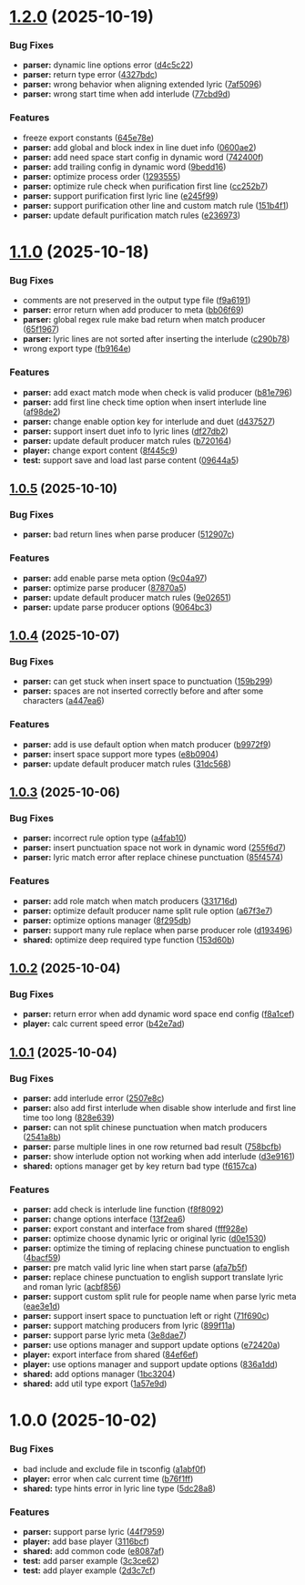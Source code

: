 # [1.2.0](https://github.com/folltoshe/music-lyric-utils/compare/v1.1.0...v1.2.0) (2025-10-19)


### Bug Fixes

* **parser:** dynamic line options error ([d4c5c22](https://github.com/folltoshe/music-lyric-utils/commit/d4c5c227e4245e050854069f39a752a83f915c17))
* **parser:** return type error ([4327bdc](https://github.com/folltoshe/music-lyric-utils/commit/4327bdcb700378646749e4823e759b84489156f2))
* **parser:** wrong behavior when aligning extended lyric ([7af5096](https://github.com/folltoshe/music-lyric-utils/commit/7af50964a55f8bf3bf3222d4ab31384adc10a251))
* **parser:** wrong start time when add interlude ([77cbd9d](https://github.com/folltoshe/music-lyric-utils/commit/77cbd9de26143b490faf3117abcc4a701ed5d934))


### Features

* freeze export constants ([645e78e](https://github.com/folltoshe/music-lyric-utils/commit/645e78ee2efe3762808c2422ccc112e88c34bdcc))
* **parser:** add global and block index in line duet info ([0600ae2](https://github.com/folltoshe/music-lyric-utils/commit/0600ae2821ed046af96d5ed596663df38c8aa454))
* **parser:** add need space start config in dynamic word ([742400f](https://github.com/folltoshe/music-lyric-utils/commit/742400f6e64d1c06e5671b13bd373ab671baab53))
* **parser:** add trailing config in dynamic word ([9bedd16](https://github.com/folltoshe/music-lyric-utils/commit/9bedd166bd64c03e9d66d4c7892d599a95347ae4))
* **parser:** optimize process order ([1293555](https://github.com/folltoshe/music-lyric-utils/commit/12935554f1dde56e14043be7d11409dfac460746))
* **parser:** optimize rule check when purification first line ([cc252b7](https://github.com/folltoshe/music-lyric-utils/commit/cc252b7947976d4a4231494b911705e0c14ec2a3))
* **parser:** support purification first lyric line ([e245f99](https://github.com/folltoshe/music-lyric-utils/commit/e245f9908db8ec009eed8d27601bd123146b5e29))
* **parser:** support purification other line and custom match rule ([151b4f1](https://github.com/folltoshe/music-lyric-utils/commit/151b4f1548db60856ada624d93780024f36a11ee))
* **parser:** update default purification match rules ([e236973](https://github.com/folltoshe/music-lyric-utils/commit/e236973c3baa769fe70ae854d713225e05af8f72))



# [1.1.0](https://github.com/folltoshe/music-lyric-utils/compare/v1.0.5...v1.1.0) (2025-10-18)


### Bug Fixes

* comments are not preserved in the output type file ([f9a6191](https://github.com/folltoshe/music-lyric-utils/commit/f9a61911e57f2b39083a1780c69f15e159100d25))
* **parser:** error return when add producer to meta ([bb06f69](https://github.com/folltoshe/music-lyric-utils/commit/bb06f69bae7eab95eb3b3374046fdbfaf02466aa))
* **parser:** global regex rule make bad return when match producer ([65f1967](https://github.com/folltoshe/music-lyric-utils/commit/65f1967bc2bbc98f5f357951013d196691dc20f1))
* **parser:** lyric lines are not sorted after inserting the interlude ([c290b78](https://github.com/folltoshe/music-lyric-utils/commit/c290b78497a505a9beea5c58d39eb5a848242a85))
* wrong export type ([fb9164e](https://github.com/folltoshe/music-lyric-utils/commit/fb9164e3b5bbae42e45d60fe4dd908bad0c283b0))


### Features

* **parser:** add exact match mode when check is valid producer ([b81e796](https://github.com/folltoshe/music-lyric-utils/commit/b81e796a4479691b593cb741154d346859a7e753))
* **parser:** add first line check time option when insert interlude line ([af98de2](https://github.com/folltoshe/music-lyric-utils/commit/af98de2740f98fdbbcd0807ef4e8e907a9f6486f))
* **parser:** change enable option key for interlude and duet ([d437527](https://github.com/folltoshe/music-lyric-utils/commit/d4375277086875670a92aa4e45598a97d5bf8ece))
* **parser:** support insert duet info to lyric lines ([df27db2](https://github.com/folltoshe/music-lyric-utils/commit/df27db2d3b2ce355699f77ff24721001bd064896))
* **parser:** update default producer match rules ([b720164](https://github.com/folltoshe/music-lyric-utils/commit/b720164b3759317d3711c97510c0ae7faa0a9941))
* **player:** change export content ([8f445c9](https://github.com/folltoshe/music-lyric-utils/commit/8f445c9bd44eb12f29732287de32d777a270f7f4))
* **test:** support save and load last parse content ([09644a5](https://github.com/folltoshe/music-lyric-utils/commit/09644a54bc26e38ae3a20daf439d9e2be76e49db))



## [1.0.5](https://github.com/folltoshe/music-lyric-utils/compare/v1.0.4...v1.0.5) (2025-10-10)


### Bug Fixes

* **parser:** bad return lines when parse producer ([512907c](https://github.com/folltoshe/music-lyric-utils/commit/512907c0ee34a2bf7b4168647418b1f40a4238fe))


### Features

* **parser:** add enable parse meta option ([9c04a97](https://github.com/folltoshe/music-lyric-utils/commit/9c04a97bfc70b27d66f95da73a446a379c3063dc))
* **parser:** optimize parse producer ([87870a5](https://github.com/folltoshe/music-lyric-utils/commit/87870a5319c08e6a9a91f8c4fac09115c5c43c33))
* **parser:** update default producer match rules ([9e02651](https://github.com/folltoshe/music-lyric-utils/commit/9e0265181efe9158f5cb8b68e967771b8369b4ea))
* **parser:** update parse producer options ([9064bc3](https://github.com/folltoshe/music-lyric-utils/commit/9064bc39cf4fc21bf9d58c73f8518fd46974b2ae))



## [1.0.4](https://github.com/folltoshe/music-lyric-utils/compare/v1.0.3...v1.0.4) (2025-10-07)


### Bug Fixes

* **parser:** can get stuck when insert space to punctuation ([159b299](https://github.com/folltoshe/music-lyric-utils/commit/159b29964b8c30d7dcff221ccd40e0b74f95db25))
* **parser:** spaces are not inserted correctly before and after some characters ([a447ea6](https://github.com/folltoshe/music-lyric-utils/commit/a447ea6b59ab7551a15a44c63d6698d58f82c878))


### Features

* **parser:** add is use default option when match producer ([b9972f9](https://github.com/folltoshe/music-lyric-utils/commit/b9972f9ab67a42017bd875bfe478a95b98fecb91))
* **parser:** insert space support more types ([e8b0904](https://github.com/folltoshe/music-lyric-utils/commit/e8b090425bc5e169fe09ab78bea8edef9f585f52))
* **parser:** update default producer match rules ([31dc568](https://github.com/folltoshe/music-lyric-utils/commit/31dc568c1e7c2d1d278ccf2de3267a24c5589b03))



## [1.0.3](https://github.com/folltoshe/music-lyric-utils/compare/v1.0.2...v1.0.3) (2025-10-06)


### Bug Fixes

* **parser:** incorrect rule option type ([a4fab10](https://github.com/folltoshe/music-lyric-utils/commit/a4fab1068e7bcd5a898b2bfc0c118c5496b4abe1))
* **parser:** insert punctuation space not work in dynamic word ([255f6d7](https://github.com/folltoshe/music-lyric-utils/commit/255f6d72e421632fa687600e89f6ca69d8e9639a))
* **parser:** lyric match error after replace chinese punctuation ([85f4574](https://github.com/folltoshe/music-lyric-utils/commit/85f457441efba6226705879fec79e336eadf6c4a))


### Features

* **parser:** add role match when match producers ([331716d](https://github.com/folltoshe/music-lyric-utils/commit/331716d9786c35b8b26097b9001d49e846e18fa7))
* **parser:** optimize default producer name split rule option ([a67f3e7](https://github.com/folltoshe/music-lyric-utils/commit/a67f3e75b1b62774b1c1b5966742b0b134746474))
* **parser:** optimize options manager ([8f295db](https://github.com/folltoshe/music-lyric-utils/commit/8f295db03b5e6076852724c9cc2215275d81dd0c))
* **parser:** support many rule replace when parse producer role ([d193496](https://github.com/folltoshe/music-lyric-utils/commit/d193496165940d30d5c34a5077c8f3fa38014240))
* **shared:** optimize deep required type function ([153d60b](https://github.com/folltoshe/music-lyric-utils/commit/153d60bad03f879bca7d9754d48c0af792dabeef))



## [1.0.2](https://github.com/folltoshe/music-lyric-utils/compare/v1.0.1...v1.0.2) (2025-10-04)


### Bug Fixes

* **parser:** return error when add dynamic word space end config ([f8a1cef](https://github.com/folltoshe/music-lyric-utils/commit/f8a1cef89c27cb1035f90b58dd132a9917f41a4e))
* **player:** calc current speed error ([b42e7ad](https://github.com/folltoshe/music-lyric-utils/commit/b42e7ad3a7ff01768536528218e212f4da8b59e3))



## [1.0.1](https://github.com/folltoshe/music-lyric-utils/compare/v1.0.0...v1.0.1) (2025-10-04)


### Bug Fixes

* **parser:** add interlude error ([2507e8c](https://github.com/folltoshe/music-lyric-utils/commit/2507e8c78a766375f4b54d41d3c1cab916d291b4))
* **parser:** also add first interlude when disable show interlude and first line time too long ([828e639](https://github.com/folltoshe/music-lyric-utils/commit/828e639879c1583bacd739dd64d6ac372106f669))
* **parser:** can not split chinese punctuation when match producers ([2541a8b](https://github.com/folltoshe/music-lyric-utils/commit/2541a8b7fa3f116de1f11243158af6bfae2aa680))
* **parser:** parse multiple lines in one row returned bad result ([758bcfb](https://github.com/folltoshe/music-lyric-utils/commit/758bcfb9cadfb29b5f1910e63a31f89b5152877c))
* **parser:** show interlude option not working when add interlude ([d3e9161](https://github.com/folltoshe/music-lyric-utils/commit/d3e9161582d715e6220794cc8efe6ee1fac697c7))
* **shared:** options manager get by key return bad type ([f6157ca](https://github.com/folltoshe/music-lyric-utils/commit/f6157ca20374ca12162e058b2dd5119bbcbee27e))


### Features

* **parser:** add check is interlude line function ([f8f8092](https://github.com/folltoshe/music-lyric-utils/commit/f8f8092a8ce34e539b1e8c2e9a1d1f591edf2485))
* **parser:** change options interface ([13f2ea6](https://github.com/folltoshe/music-lyric-utils/commit/13f2ea6f03be9693f70368647a8e27a394dd71f4))
* **parser:** export constant and interface from shared ([fff928e](https://github.com/folltoshe/music-lyric-utils/commit/fff928e57332d422de94af3ed06349cf6b5a7809))
* **parser:** optimize choose dynamic lyric or original lyric ([d0e1530](https://github.com/folltoshe/music-lyric-utils/commit/d0e15307045492fa1c956cfb049b5897f23d2d50))
* **parser:** optimize the timing of replacing chinese punctuation to english ([4bacf59](https://github.com/folltoshe/music-lyric-utils/commit/4bacf592b9b5b405d13f0292adffce4f703be994))
* **parser:** pre match valid lyric line when start parse ([afa7b5f](https://github.com/folltoshe/music-lyric-utils/commit/afa7b5fb79f7140ccca6bd6f5852254670c64927))
* **parser:** replace chinese punctuation to english support translate lyric and roman lyric ([acbf856](https://github.com/folltoshe/music-lyric-utils/commit/acbf8563f2c992bb709a8b9c2cf931ac10071721))
* **parser:** support custom split rule for people name when parse lyric meta ([eae3e1d](https://github.com/folltoshe/music-lyric-utils/commit/eae3e1d648770b1de5ff4a4d00c05b3f433abfac))
* **parser:** support insert space to punctuation left or right ([71f690c](https://github.com/folltoshe/music-lyric-utils/commit/71f690cb33c0e8b5e340c9ca6e365e6299fa3140))
* **parser:** support matching producers from lyric ([899f11a](https://github.com/folltoshe/music-lyric-utils/commit/899f11aa851a96ff2c1605a9e6fb48de780ceae7))
* **parser:** support parse lyric meta ([3e8dae7](https://github.com/folltoshe/music-lyric-utils/commit/3e8dae7b41553225b851ed844c7821a9fde1d3d7))
* **parser:** use options manager and support update options ([e72420a](https://github.com/folltoshe/music-lyric-utils/commit/e72420ae442bb92a97d51fd43279042d7599342e))
* **player:** export interface from shared ([84ef6ef](https://github.com/folltoshe/music-lyric-utils/commit/84ef6ef275d7645ff309392b1d7dbf875ed7e792))
* **player:** use options manager and support update options ([836a1dd](https://github.com/folltoshe/music-lyric-utils/commit/836a1dd88bef8f250196e7723eeb3165707737db))
* **shared:** add options manager ([1bc3204](https://github.com/folltoshe/music-lyric-utils/commit/1bc32047a066eef34143d9171da9e00a61ed9341))
* **shared:** add util type export ([1a57e9d](https://github.com/folltoshe/music-lyric-utils/commit/1a57e9dc4ce8622780d3eeea28bd301cc74eb0e2))



# 1.0.0 (2025-10-02)


### Bug Fixes

* bad include and exclude file in tsconfig ([a1abf0f](https://github.com/folltoshe/music-lyric-utils/commit/a1abf0f58468fe555e6bf0a3adefb4ba9cb579a5))
* **player:** error when calc current time ([b76f1ff](https://github.com/folltoshe/music-lyric-utils/commit/b76f1ff759f777aa508d4e58baa39ff5e1c8b79e))
* **shared:** type hints error in lyric line type ([5dc28a8](https://github.com/folltoshe/music-lyric-utils/commit/5dc28a8728dde6e47e2bfd254dd351ead6f23916))


### Features

* **parser:** support parse lyric ([44f7959](https://github.com/folltoshe/music-lyric-utils/commit/44f7959ef8c353ec2987a287a72f75c7706e6e17))
* **player:** add base player ([3116bcf](https://github.com/folltoshe/music-lyric-utils/commit/3116bcf75b29fd90cf1388f74816c8aa8789153e))
* **shared:** add common code ([e8087af](https://github.com/folltoshe/music-lyric-utils/commit/e8087af022efe720a8296e400f407ac53eeb1e58))
* **test:** add parser example ([3c3ce62](https://github.com/folltoshe/music-lyric-utils/commit/3c3ce62664afd2bd25e50e0b71c04deb62b6491e))
* **test:** add player example ([2d3c7cf](https://github.com/folltoshe/music-lyric-utils/commit/2d3c7cfe89411c3580021b02a56bfdc46768a924))



